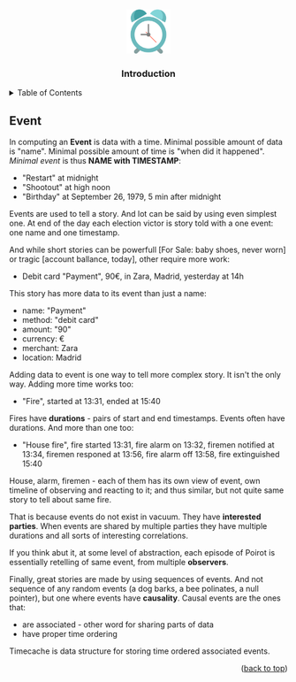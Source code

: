 <!-- Improved compatibility of back to top link: See: https://github.com/othneildrew/Best-README-Template/pull/73 -->
<a name="readme-top"></a>
<!--
*** Thanks for checking out the Best-README-Template. If you have a suggestion
*** that would make this better, please fork the repo and create a pull request
*** or simply open an issue with the tag "enhancement".
*** Don't forget to give the project a star!
*** Thanks again! Now go create something AMAZING! :D
-->


<!-- PROJECT LOGO -->
<br />
<div align="center">
  <a href="https://github.com/mtalijanac/associations.git">
    <img src="../images/logo.png" alt="Logo" width="80" height="80">
  </a>

  <h3 align="center">Introduction</h3>
</div>



<!-- TABLE OF CONTENTS -->
<details>
  <summary>Table of Contents</summary>
  <ol>
    <li><a href="#keyer">Keyer</a></li>
    <li><a href="#bytelist">ByteList</a></li>
    <li><a href="#index">Index</a></li>
    <li><a href="#storage">Storage</a></li>
    <li><a href="#serdes">SerDes</a></li>
  </ol>
</details>


## Event

In computing an **Event** is data with a time.
Minimal possible amount of data is "name".
Minimal possible amount of time is "when did it happened".
*Minimal event* is thus **NAME with TIMESTAMP**:

  - "Restart" at midnight
  - "Shootout" at high noon
  - "Birthday" at September 26, 1979, 5 min after midnight

Events are used to tell a story. And lot can be said by using even simplest one.
At end of the day each election victor is story told with a one event:
one name and one timestamp.

And while short stories can be powerfull [For Sale: baby shoes, never worn]
or tragic [account ballance, today], other require more work:

  - Debit card "Payment", 90€, in Zara, Madrid, yesterday at 14h

This story has more data to its event than just a name:

  - name: "Payment"
  - method: "debit card"
  - amount: "90"
  - currency: €
  - merchant: Zara
  - location: Madrid

Adding data to event is one way to tell more complex story.
It isn't the only way. Adding more time works too:

  - "Fire", started at 13:31, ended at 15:40

Fires have **durations** - pairs of start and end timestamps.
Events often have durations. And more than one too:

  - "House fire", fire started 13:31,
                  fire alarm on 13:32,
                  firemen notified at 13:34,
                  firemen responed at 13:56,
                  fire alarm off 13:58,
                  fire extinguished 15:40

House, alarm, firemen - each of them has its own view of event,
own timeline of observing and reacting to it; and thus similar, but
not quite same story to tell about same fire.

That is because events do not exist in vacuum. They have **interested parties**.
When events are shared by multiple parties they have multiple
durations and all sorts of interesting correlations.

If you think abut it, at some level of abstraction, each episode of Poirot
is essentially retelling of same event, from multiple **observers**.


Finally, great stories are made by using sequences of
events. And not sequence of any random events (a dog barks, a bee polinates, a null pointer),
but one where events have **causality**. Causal events are the ones
that:

  - are associated - other word for sharing parts of data
  - have proper time ordering

Timecache is data structure for storing time ordered associated events.

<p align="right">(<a href="#readme-top">back to top</a>)</p>
